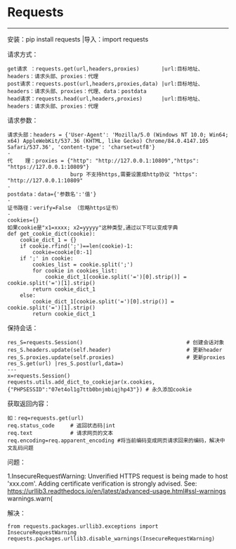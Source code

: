 # Requests

---

安装：pip install requests  |导入：import requests

请求方式：

```
get请求 ：requests.get(url,headers,proxies)       |url:目标地址、headers：请求头部、proxies：代理
post请求：requests.post(url,headers,proxies,data) |url:目标地址、headers：请求头部、proxies：代理、data：postdata
head请求：requests.head(url,headers,proxies)      |url:目标地址、headers：请求头部、proxies：代理
```

请求参数：

```
请求头部：headers = {'User-Agent': 'Mozilla/5.0 (Windows NT 10.0; Win64; x64) AppleWebKit/537.36 (KHTML, like Gecko) Chrome/84.0.4147.105 Safari/537.36', 'content-type': 'charset=utf8'}
-
代    理：proxies = {"http": "http://127.0.0.1:10809","https": "https://127.0.0.1:10809"}
					burp 不支持https,需要设置成http协议 "https": "http://127.0.0.1:10809"
-
postdata：data={'参数名':'值'}
-
证书路径：verify=False （忽略https证书）
-
cookies={}
如果cookie是"x1=xxxx; x2=yyyyy"这种类型,通过以下可以变成字典
def get_cookie_dict(cookie):
    cookie_dict_1 = {}
    if cookie.rfind(';')==len(cookie)-1:
        cookie=cookie[0:-1]
    if ';' in cookie:
        cookies_list = cookie.split(';')
        for cookie in cookies_list:
            cookie_dict_1[cookie.split('=')[0].strip()] = cookie.split('=')[1].strip()
        return cookie_dict_1
    else:
        cookie_dict_1[cookie.split('=')[0].strip()] = cookie.split('=')[1].strip()
        return cookie_dict_1

```

保持会话：

```
res_S=requests.Session()                                 # 创建会话对象
res_S.headers.update(self.header)                        # 更新header
res_S.proxies.update(self.proxies)                       # 更新proxies
res_S.get(url) |res_S.post(url,data=)
---
x=requests.Session()  
requests.utils.add_dict_to_cookiejar(x.cookies,{"PHPSESSID":"07et4ol1g7ttb0bnjmbiqjhp43"}) # 永久添加cookie
```

获取返回内容：

```
如：req=requests.get(url)
req.status_code     # 返回状态码|int
req.text            # 请求网页的文本
req.encoding=req.apparent_encoding #将当前编码变成网页请求回来的编码，解决中文乱码问题
```

问题：

1.InsecureRequestWarning: Unverified HTTPS request is being made to host 'xxx.com'. Adding certificate verification is strongly advised. See: https://urllib3.readthedocs.io/en/latest/advanced-usage.html#ssl-warnings
  warnings.warn(

解决：

```
from requests.packages.urllib3.exceptions import InsecureRequestWarning
requests.packages.urllib3.disable_warnings(InsecureRequestWarning)
```